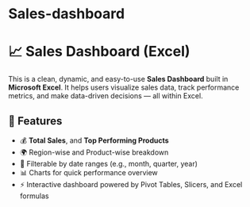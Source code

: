 # Sales-dashboard
# 📈 Sales Dashboard (Excel)

This is a clean, dynamic, and easy-to-use **Sales Dashboard** built in **Microsoft Excel**. It helps users visualize sales data, track performance metrics, and make data-driven decisions — all within Excel.

## 🔧 Features

- 💰 **Total Sales**, and **Top Performing Products**
- 🌍 Region-wise and Product-wise breakdown
- 📅 Filterable by date ranges (e.g., month, quarter, year)
- 📊 Charts for quick performance overview
- ⚡ Interactive dashboard powered by Pivot Tables, Slicers, and Excel formulas

